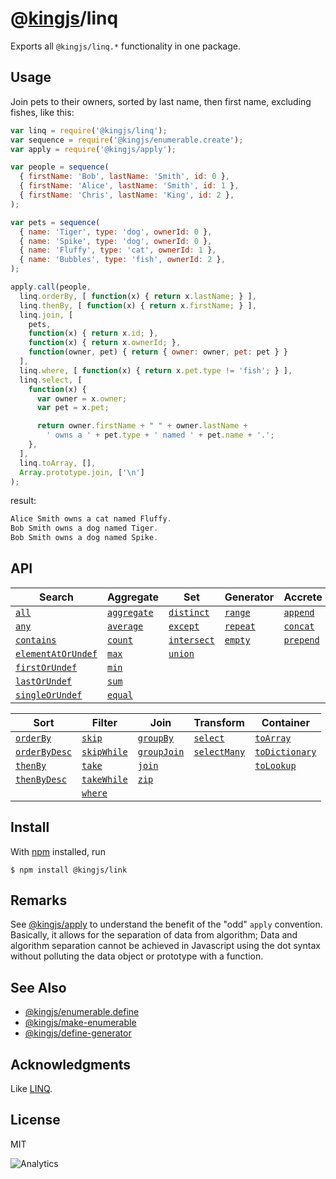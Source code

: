# @[kingjs](https://www.npmjs.com/package/kingjs)/linq
Exports all `@kingjs/linq.*` functionality in one package.
## Usage
Join pets to their owners, sorted by last name, then first name, excluding fishes, like this:
```js
var linq = require('@kingjs/linq');
var sequence = require('@kingjs/enumerable.create');
var apply = require('@kingjs/apply');

var people = sequence(
  { firstName: 'Bob', lastName: 'Smith', id: 0 },
  { firstName: 'Alice', lastName: 'Smith', id: 1 },
  { firstName: 'Chris', lastName: 'King', id: 2 },
);

var pets = sequence(
  { name: 'Tiger', type: 'dog', ownerId: 0 },
  { name: 'Spike', type: 'dog', ownerId: 0 },
  { name: 'Fluffy', type: 'cat', ownerId: 1 },
  { name: 'Bubbles', type: 'fish', ownerId: 2 },
);

apply.call(people,
  linq.orderBy, [ function(x) { return x.lastName; } ],
  linq.thenBy, [ function(x) { return x.firstName; } ],
  linq.join, [
    pets, 
    function(x) { return x.id; },
    function(x) { return x.ownerId; },
    function(owner, pet) { return { owner: owner, pet: pet } }
  ],
  linq.where, [ function(x) { return x.pet.type != 'fish'; } ],
  linq.select, [
    function(x) { 
      var owner = x.owner;
      var pet = x.pet;

      return owner.firstName + " " + owner.lastName + 
        ' owns a ' + pet.type + ' named ' + pet.name + '.';
    },
  ],
  linq.toArray, [],
  Array.prototype.join, ['\n']
);
```
result:
```js
Alice Smith owns a cat named Fluffy. 
Bob Smith owns a dog named Tiger. 
Bob Smith owns a dog named Spike.
```
## API
| Search | Aggregate | Set | Generator | Accrete |
|---|---|---|---|---|
|[`all`][all]|[`aggregate`][aggregate]|[`distinct`][distinct]|[`range`][range]|[`append`][append]|
|[`any`][any]|[`average`][average]|[`except`][except]|[`repeat`][repeat]|[`concat`][concat]|
|[`contains`][contains]|[`count`][count]|[`intersect`][intersect]|[`empty`][empty]|[`prepend`][prepend]|
|[`elementAt`][element-at][`OrUndef`][element-at-]|[`max`][max]|[`union`][union]|
|[`first`][first][`OrUndef`][first-]|[`min`][min]||
|[`last`][last][`OrUndef`][last-]|[`sum`][sum]|
|[`single`][single][`OrUndef`][single-]|[`equal`][sequence-equal]

| Sort | Filter | Join | Transform | Container |
|---|---|---|---|---|
|[`orderBy`][order-by]|[`skip`][skip]|[`groupBy`][group-by]|[`select`][select]|[`toArray`][to-array]|
|[`orderByDesc`][order-by-]|[`skipWhile`][skip-while]|[`groupJoin`][group-join]|[`selectMany`][select-many]|[`toDictionary`][to-dictionary]|
|[`thenBy`][then-by]|[`take`][take]|[`join`][join]||[`toLookup`][to-lookup]|
|[`thenByDesc`][then-by-]|[`takeWhile`][take-while]|[`zip`][zip]|
||[`where`][where]|

## Install
With [npm](https://npmjs.org/) installed, run
```
$ npm install @kingjs/link
```
## Remarks
See [@kingjs/apply](https://www.npmjs.com/package/@kingjs/apply) to understand the benefit of the "odd" `apply` convention. Basically, it allows for the separation of data from algorithm; Data and algorithm separation cannot be achieved in Javascript using the dot syntax without polluting the data object or prototype with a function.

## See Also
- [@kingjs/enumerable.define](https://www.npmjs.com/package/@kingjs/enumerable.define)
- [@kingjs/make-enumerable](https://www.npmjs.com/package/@kingjs/make-enumerable)
- [@kingjs/define-generator](https://www.npmjs.com/package/@kingjs/define-generator)
## Acknowledgments
Like [LINQ](https://docs.microsoft.com/en-us/dotnet/csharp/programming-guide/concepts/linq/getting-started-with-linq).
## License
MIT

![Analytics](https://analytics.kingjs.net/linq)

  [aggregate]: https://www.npmjs.com/package/@kingjs/linq.aggregate
  [all]: https://www.npmjs.com/package/@kingjs/linq.all
  [any]: https://www.npmjs.com/package/@kingjs/linq.any
  [append]: https://www.npmjs.com/package/@kingjs/linq.append
  [average]: https://www.npmjs.com/package/@kingjs/linq.average
  [concat]: https://www.npmjs.com/package/@kingjs/linq.concat
  [contains]: https://www.npmjs.com/package/@kingjs/linq.contains
  [count]: https://www.npmjs.com/package/@kingjs/linq.count
  [distinct]: https://www.npmjs.com/package/@kingjs/linq.distinct
  [element-at]: https://www.npmjs.com/package/@kingjs/linq.element-at
  [element-at-]: https://www.npmjs.com/package/@kingjs/linq.element-at-or-undefined
  [empty]: https://www.npmjs.com/package/@kingjs/linq.empty
  [except]: https://www.npmjs.com/package/@kingjs/linq.except
  [first]: https://www.npmjs.com/package/@kingjs/linq.first
  [first-]: https://www.npmjs.com/package/@kingjs/linq.first-or-undefined
  [group-by]: https://www.npmjs.com/package/@kingjs/linq.group-by
  [group-join]: https://www.npmjs.com/package/@kingjs/linq.group-join
  [intersect]: https://www.npmjs.com/package/@kingjs/linq.intersect
  [join]: https://www.npmjs.com/package/@kingjs/linq.join
  [last]: https://www.npmjs.com/package/@kingjs/linq.last
  [last-]: https://www.npmjs.com/package/@kingjs/linq.last-or-undefined
  [max]: https://www.npmjs.com/package/@kingjs/linq.max
  [min]: https://www.npmjs.com/package/@kingjs/linq.min
  [order-by]: https://www.npmjs.com/package/@kingjs/linq.order-by
  [order-by-]: https://www.npmjs.com/package/@kingjs/linq.order-by-descending
  [prepend]: https://www.npmjs.com/package/@kingjs/linq.prepend
  [range]: https://www.npmjs.com/package/@kingjs/linq.range
  [repeat]: https://www.npmjs.com/package/@kingjs/linq.repeat
  [select]: https://www.npmjs.com/package/@kingjs/linq.select
  [select-many]: https://www.npmjs.com/package/@kingjs/linq.select-many
  [sequence-equal]: https://www.npmjs.com/package/@kingjs/linq.sequence-equal
  [single]: https://www.npmjs.com/package/@kingjs/linq.single
  [single-]: https://www.npmjs.com/package/@kingjs/linq.single-or-undefined
  [skip]: https://www.npmjs.com/package/@kingjs/linq.skip
  [skip-while]: https://www.npmjs.com/package/@kingjs/linq.skip-while
  [sum]: https://www.npmjs.com/package/@kingjs/linq.sum
  [take]: https://www.npmjs.com/package/@kingjs/linq.take
  [take-while]: https://www.npmjs.com/package/@kingjs/linq.take-while
  [then-by]: https://www.npmjs.com/package/@kingjs/linq.then-by
  [then-by-]: https://www.npmjs.com/package/@kingjs/linq.then-by-descending
  [to-array]: https://www.npmjs.com/package/@kingjs/linq.to-array
  [to-dictionary]: https://www.npmjs.com/package/@kingjs/linq.to-dictionary
  [to-lookup]: https://www.npmjs.com/package/@kingjs/linq.to-lookup
  [union]: https://www.npmjs.com/package/@kingjs/linq.union
  [where]: https://www.npmjs.com/package/@kingjs/linq.where
  [zip]: https://www.npmjs.com/package/@kingjs/linq.zip